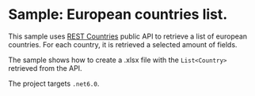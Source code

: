 ﻿# Sample: European countries list.

This sample uses [REST Countries](https://restcountries.com/) public API to retrieve a list of european countries. For each country, it is retrieved a selected amount of fields.

The sample shows how to create a .xlsx file with the `List<Country>` retrieved from the API.

The project targets `.net6.0`.